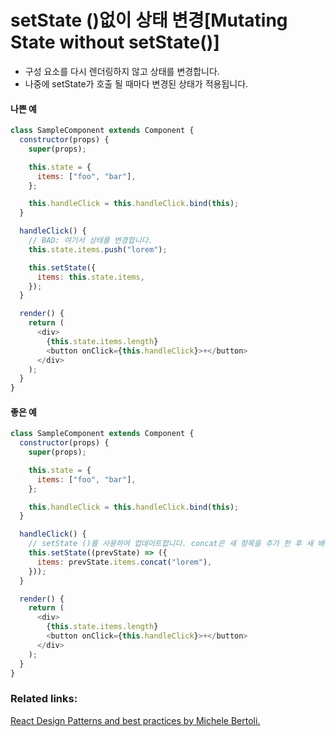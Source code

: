 # setState ()없이 상태 변경[Mutating State without setState()]

- 구성 요소를 다시 렌더링하지 않고 상태를 변경합니다.
- 나중에 setState가 호출 될 때마다 변경된 상태가 적용됩니다.

#### 나쁜 예

```javascript
class SampleComponent extends Component {
  constructor(props) {
    super(props);

    this.state = {
      items: ["foo", "bar"],
    };

    this.handleClick = this.handleClick.bind(this);
  }

  handleClick() {
    // BAD: 여기서 상태를 변경합니다.
    this.state.items.push("lorem");

    this.setState({
      items: this.state.items,
    });
  }

  render() {
    return (
      <div>
        {this.state.items.length}
        <button onClick={this.handleClick}>+</button>
      </div>
    );
  }
}
```

#### 좋은 예

```javascript
class SampleComponent extends Component {
  constructor(props) {
    super(props);

    this.state = {
      items: ["foo", "bar"],
    };

    this.handleClick = this.handleClick.bind(this);
  }

  handleClick() {
    // setState ()를 사용하여 업데이트합니다. concat은 새 항목을 추가 한 후 새 배열을 반환합니다.
    this.setState((prevState) => ({
      items: prevState.items.concat("lorem"),
    }));
  }

  render() {
    return (
      <div>
        {this.state.items.length}
        <button onClick={this.handleClick}>+</button>
      </div>
    );
  }
}
```

### Related links:

[React Design Patterns and best practices by Michele Bertoli.](https://github.com/MicheleBertoli/react-design-patterns-and-best-practices)
